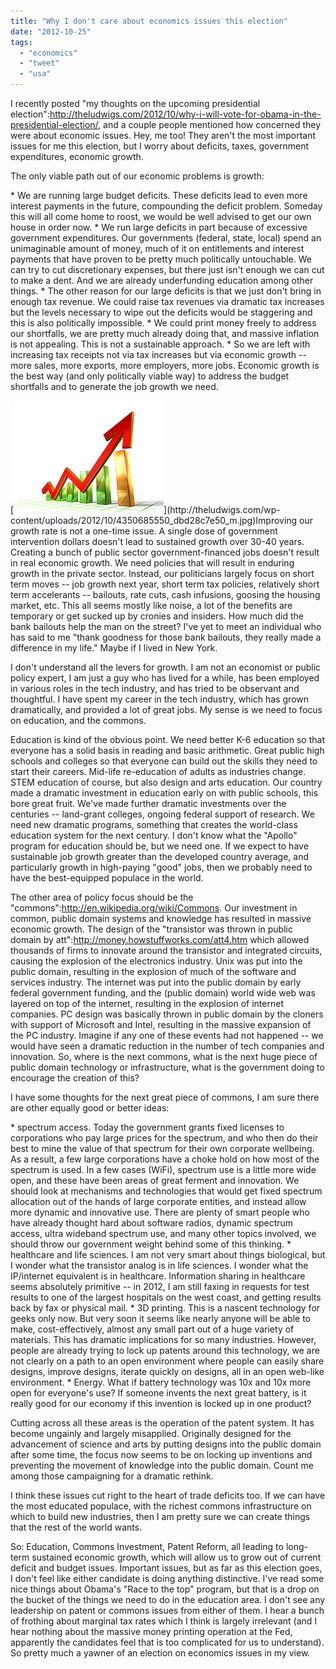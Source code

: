 ```yaml
---
title: "Why I don't care about economics issues this election"
date: "2012-10-25"
tags: 
  - "economics"
  - "tweet"
  - "usa"
---
```


I recently posted "my thoughts on the upcoming presidential election":http://theludwigs.com/2012/10/why-i-will-vote-for-obama-in-the-presidential-election/, and a couple people mentioned how concerned they were about economic issues. Hey, me too! They aren't the most important issues for me this election, but I worry about deficits, taxes, government expenditures, economic growth.

The only viable path out of our economic problems is growth:

\* We are running large budget deficits. These deficits lead to even more interest payments in the future, compounding the deficit problem. Someday this will all come home to roost, we would be well advised to get our own house in order now. \* We run large deficits in part because of excessive government expenditures. Our governments (federal, state, local) spend an unimaginable amount of money, much of it on entitlements and interest payments that have proven to be pretty much politically untouchable. We can try to cut discretionary expenses, but there just isn't enough we can cut to make a dent. And we are already underfunding education among other things. \* The other reason for our large deficits is that we just don't bring in enough tax revenue. We could raise tax revenues via dramatic tax increases but the levels necessary to wipe out the deficits would be staggering and this is also politically impossible. \* We could print money freely to address our shortfalls, we are pretty much already doing that, and massive inflation is not appealing. This is not a sustainable approach. \* So we are left with increasing tax receipts not via tax increases but via economic growth -- more sales, more exports, more employers, more jobs. Economic growth is the best way (and only politically viable way) to address the budget shortfalls and to generate the job growth we need.

[![](images/4350685550_dbd28c7e50_m.jpg "http://www.flickr.com/photos/colleen-lane/")](http://theludwigs.com/wp-content/uploads/2012/10/4350685550_dbd28c7e50_m.jpg)Improving our growth rate is not a one-time issue. A single dose of government intervention dollars doesn't lead to sustained growth over 30-40 years. Creating a bunch of public sector government-financed jobs doesn't result in real economic growth. We need policies that will result in enduring growth in the private sector. Instead, our politicians largely focus on short term moves -- job growth next year, short term tax policies, relatively short term accelerants -- bailouts, rate cuts, cash infusions, goosing the housing market, etc. This all seems mostly like noise, a lot of the benefits are temporary or get sucked up by cronies and insiders. How much did the bank bailouts help the man on the street? I've yet to meet an individual who has said to me "thank goodness for those bank bailouts, they really made a difference in my life." Maybe if I lived in New York.

I don't understand all the levers for growth. I am not an economist or public policy expert, I am just a guy who has lived for a while, has been employed in various roles in the tech industry, and has tried to be observant and thoughtful. I have spent my career in the tech industry, which has grown dramatically, and provided a lot of great jobs. My sense is we need to focus on education, and the commons.

Education is kind of the obvious point. We need better K-6 education so that everyone has a solid basis in reading and basic arithmetic. Great public high schools and colleges so that everyone can build out the skills they need to start their careers. Mid-life re-education of adults as industries change. STEM education of course, but also design and arts education. Our country made a dramatic investment in education early on with public schools, this bore great fruit. We've made further dramatic investments over the centuries -- land-grant colleges, ongoing federal support of research. We need new dramatic programs, something that creates the world-class education system for the next century. I don't know what the "Apollo" program for education should be, but we need one. If we expect to have sustainable job growth greater than the developed country average, and particularly growth in high-paying "good" jobs, then we probably need to have the best-equipped populace in the world.

The other area of policy focus should be the "commons":http://en.wikipedia.org/wiki/Commons. Our investment in common, public domain systems and knowledge has resulted in massive economic growth. The design of the "transistor was thrown in public domain by att":http://money.howstuffworks.com/att4.htm which allowed thousands of firms to innovate around the transistor and integrated circuits, causing the explosion of the electronics industry. Unix was put into the public domain, resulting in the explosion of much of the software and services industry. The internet was put into the public domain by early federal government funding, and the (public domain) world wide web was layered on top of the internet, resulting in the explosion of internet companies. PC design was basically thrown in public domain by the cloners with support of Microsoft and Intel, resulting in the massive expansion of the PC industry. Imagine if any one of these events had not happened -- we would have seen a dramatic reduction in the number of tech companies and innovation. So, where is the next commons, what is the next huge piece of public domain technology or infrastructure, what is the government doing to encourage the creation of this?

I have some thoughts for the next great piece of commons, I am sure there are other equally good or better ideas:

\* spectrum access. Today the government grants fixed licenses to corporations who pay large prices for the spectrum, and who then do their best to mine the value of that spectrum for their own corporate wellbeing. As a result, a few large corporations have a choke hold on how most of the spectrum is used. In a few cases (WiFi), spectrum use is a little more wide open, and these have been areas of great ferment and innovation. We should look at mechanisms and technologies that would get fixed spectrum allocation out of the hands of large corporate entities, and instead allow more dynamic and innovative use. There are plenty of smart people who have already thought hard about software radios, dynamic spectrum access, ultra wideband spectrum use, and many other topics involved, we should throw our government weight behind some of this thinking. \* healthcare and life sciences. I am not very smart about things biological, but I wonder what the transistor analog is in life sciences. I wonder what the IP/internet equivalent is in healthcare. Information sharing in healthcare seems absolutely primitive -- in 2012, I am still faxing in requests for test results to one of the largest hospitals on the west coast, and getting results back by fax or physical mail. \* 3D printing. This is a nascent technology for geeks only now. But very soon it seems like nearly anyone will be able to make, cost-effectively, almost any small part out of a huge variety of materials. This has dramatic implications for so many industries. However, people are already trying to lock up patents around this technology, we are not clearly on a path to an open environment where people can easily share designs, improve designs, iterate quickly on designs, all in an open web-like environment. \* Energy. What if battery technology was 10x and 10x more open for everyone's use? If someone invents the next great battery, is it really good for our economy if this invention is locked up in one product?

Cutting across all these areas is the operation of the patent system. It has become ungainly and largely misapplied. Originally designed for the advancement of science and arts by putting designs into the public domain after some time, the focus now seems to be on locking up inventions and preventing the movement of knowledge into the public domain. Count me among those campaigning for a dramatic rethink.

I think these issues cut right to the heart of trade deficits too. If we can have the most educated populace, with the richest commons infrastructure on which to build new industries, then I am pretty sure we can create things that the rest of the world wants.

So: Education, Commons Investment, Patent Reform, all leading to long-term sustained economic growth, which will allow us to grow out of current deficit and budget issues. Important issues, but as far as this election goes, I don't feel like either candidate is doing anything distinctive. I've read some nice things about Obama's "Race to the top" program, but that is a drop on the bucket of the things we need to do in the education area. I don't see any leadership on patent or commons issues from either of them. I hear a bunch of frothing about marginal tax rates which I think is largely irrelevant (and I hear nothing about the massive money printing operation at the Fed, apparently the candidates feel that is too complicated for us to understand). So pretty much a yawner of an election on economics issues in my view.
